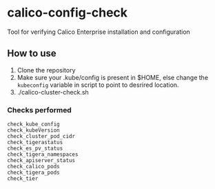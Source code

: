 # calico-config-check
Tool for verifying Calico Enterprise installation and configuration

## How to use

 1. Clone the repository
 2. Make sure your .kube/config is present in $HOME, else change the `kubeconfig` variable in script to point to desrired location.
 3. ./calico-cluster-check.sh

### Checks performed

```
check_kube_config
check_kubeVersion
check_cluster_pod_cidr
check_tigerastatus
check_es_pv_status
check_tigera_namespaces
check_apiserver_status
check_calico_pods
check_tigera_pods
check_tier
```
